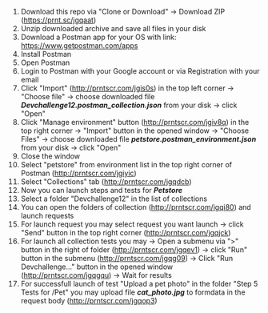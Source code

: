1. Download this repo via "Clone or Download" -> Download ZIP (https://prnt.sc/jgqaat)
2. Unzip downloaded archive and save all files in your disk
3. Download a Postman app for your OS with link: https://www.getpostman.com/apps 
4. Install Postman 
5. Open Postman 
6. Login to Postman with your Google account or via Registration with your email 
7. Click "Import" (http://prntscr.com/jgis0s) in the top left corner -> "Choose file" -> choose downloaded file _**Devchallenge12.postman_collection.json**_ from your disk -> click "Open" 
8. Click "Manage environment" button (http://prntscr.com/jgiv8q) in the top right corner -> "Import" button in the opened window -> "Choose Files" -> choose downloaded file _**petstore.postman_environment.json**_ from your disk -> click "Open" 
9. Close the window 
10. Select "petstore" from environment list in the top right corner of Postman (http://prntscr.com/jgiyic)
11. Select "Collections" tab (http://prntscr.com/jgqdcb)
12. Now you can launch steps and tests for **_Petstore_**
13. Select a folder "Devchallenge12" in the list of collections
14. You can open the folders of collection (http://prntscr.com/jgqi80) and launch requests 
15. For launch request you may select request you want launch -> click "Send" button in the top right corner (http://prntscr.com/jgqjck)
16. For launch all collection tests you may  -> Open a submenu via ">" button in the right of folder (http://prntscr.com/jgqev1) -> click "Run" button in the submenu (http://prntscr.com/jgqg09) -> Click "Run Devchallenge..." button in the opened window (http://prntscr.com/jgqgqu) -> Wait for results
17. For successfull launch of test "Upload a pet photo" in the folder "Step 5 Tests for /Pet" you may upload file _**cat_photo.jpg**_ to formdata in the request body (http://prntscr.com/jgqop3)
